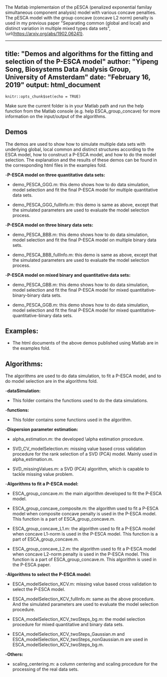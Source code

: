 The Matlab implementaion of the pESCA (penalized exponential familay simultaneous component analysis) model with various concave penalties. The pESCA model with the group concave (concave L2 norm) penalty is used in my previous paper "Separating common (global and local) and distinct variation in multiple mixed types data sets", \url{https://arxiv.org/abs/1902.06241}. 

---
title: "Demos and algorithms for the fitting and selection of the P-ESCA model"
author: "Yipeng Song, Biosystems Data Analysis Group, University of Amsterdam"
date: "February 16, 2019"
output: html_document
---

```{r setup, include=FALSE}
knitr::opts_chunk$set(echo = TRUE)
```
Make sure the current folder is in your Matlab path and run the help function from the Matlab console (e.g. help ESCA_group_concave) for more information on the input/output of the algorithms.

## Demos

The demos are used to show how to simulate multiple data sets with underlying global, local common and distinct structures according to the ESCA model, how to construct a P-ESCA model, and how to do the model selection. The explanation and the results of these demos can be found in the corresponding html files in the examples fold.

-**P-ESCA model on three quantitative data sets:**
   
- demo_PESCA_GGG.m: this demo shows how to do data simulation, model selection and fit the final P-ESCA model for multiple quantitative data sets.
   
- demo_PESCA_GGG_fullInfo.m: this demo is same as above, except that the simulated parameters are used to evaluate the model selection process. 

-**P-ESCA model on three binary data sets:**

- demo_PESCA_BBB.m: this demo shows how to do data simulation, model selection and fit the final P-ESCA model on multiple binary data sets.

- demo_PESCA_BBB_fullInfo.m: this demo is same as above, except that the simulated parameters are used to evaluate the model selection process.

-**P-ESCA model on mixed binary and quantitative data sets:**

- demo_PESCA_GBB.m: this demo shows how to do data simulation, model selection and fit the final P-ESCA model for mixed quantitative-binary-binary data sets.

- demo_PESCA_GGB.m: this demo shows how to do data simulation, model selection and fit the final P-ESCA model for mixed quantitative-quantitative-binary data sets.

## Examples:
- The html documents of the above demos published using Matlab are in the examples fold.

## Algorithms:
The algorithms are used to do data simulation, to fit a P-ESCA model, and to do model selection are in the algorithms fold.

-**dataSimulation:**

- This folder contains the functions used to do the data simulations.

-**functions:**

- This folder contains some functions used in the algorithm.

-**Dispersion parameter estimation:**

- alpha_estimation.m: the developed \alpha estimation procedure.

- SVD_CV_modelSelection.m: missing value based cross validation procedure for the rank selection of a SVD (PCA) model. Mainly used in alpha_estimation.m.

- SVD_missingValues.m: a SVD (PCA) algorithm, which is capable to tackle missing value problem.

-**Algorithms to fit a P-ESCA model:**

- ESCA_group_concave.m: the main algorithm developed to fit the P-ESCA model.
	
- ESCA_group_concave_composite.m: the algorithm used to fit a P-ESCA model when composite concave penalty is used in the P-ESCA model. This function is a part of ESCA_group_concave.m. 
		
- ESCA_group_concave_L1.m: the algorithm used to fit a P-ESCA model when concave L1-norm is used in the P-ESCA model. This function is a part of ESCA_group_concave.m.
		
- ESCA_group_concave_L2.m: the algorithm used to fit a P-ESCA model when concave L2-norm penalty is used in the P-ESCA model. This function is a part of ESCA_group_concave.m. This algorithm is used in the P-ESCA paper.

-**Algorithms to select the P-ESCA model:**

- ESCA_modelSelection_KCV.m: missing value based cross validation to select the P-ESCA model.

- ESCA_modelSelection_KCV_fullInfo.m: same as the above procedure. And the simulated parameters are used to evaluate the model selection procedure.

- ESCA_modelSelection_KCV_twoSteps_bg.m: the model selection procedure for mixed quantitative and binary data sets. 

- ESCA_modelSelection_KCV_twoSteps_Gaussian.m and ESCA_modelSelection_KCV_twoSteps_nonGaussian.m are used in ESCA_modelSelection_KCV_twoSteps_bg.m.

-**Others:**

- scaling_centering.m: a column centering and scaling procedure for the processing of the real data sets.


